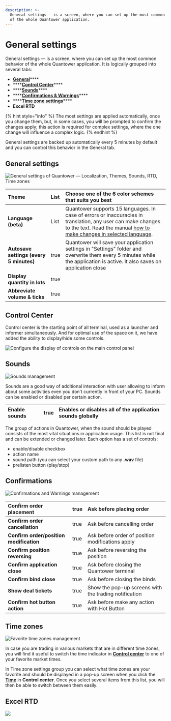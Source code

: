 ```yaml
---
description: >-
  General settings — is a screen, where you can set up the most common behavior
  of the whole Quantower application.
---
```


# General settings

General settings — is a screen, where you can set up the most common behavior of the whole Quantower application. It is logically grouped into several tabs: 

* [**General**](general-settings.md#general)\*\*\*\*
* \*\*\*\*[**Control Center**](general-settings.md#control-center)\*\*\*\*
* \*\*\*\*[**Sounds**](general-settings.md#sounds)\*\*\*\*
* \*\*\*\*[**Confirmations & Warnings**](general-settings.md#confirmations)\*\*\*\*
* \*\*\*\*[**Time zone settings**](general-settings.md#time-zones)\*\*\*\*
* **Excel RTD**

{% hint style="info" %}
The most settings are applied automatically, once you change them, but, in some cases, you will be prompted to confirm the changes apply; this action is required for complex settings, where the one change will influence a complex logic.
{% endhint %}

General settings are backed up automatically every 5 minutes by default and you can control this behavior in the General tab.

## General settings

![General settings of Quantower &#x2014; Localization, Themes, Sounds, RTD, Time zones](../.gitbook/assets/general-settings-of-quantower.png)

| **Theme** | List | Сhoose one of the 6 color schemes that suits you best |
| :--- | :--- | :--- |
| **Language \(beta\)** | List | Quantower supports 15 languages. In case of errors or inaccuracies in translation, any user can make changes to the text. Read the manual [how to make changes in selected language](https://help.quantower.com/customization/localization).  |
| **Autosave settings \(every 5 minutes\)** | true | Quantower will save your application settings in "Settings" folder and overwrite them every 5 minutes while the application is active. It also saves on application close |
| **Display quantity in lots** | true |  |
| **Abbreviate volume & ticks** | true |  |

## Control Center

Control center is the starting point of all terminal, used as a launcher and informer simultaneously. And for optimal use of the space on it, we have added the ability to display/hide some controls.

![Configure the display of controls on the main control panel](../.gitbook/assets/control-center.png)

## Sounds

![Sounds management](../.gitbook/assets/sounds%20%281%29.png)

Sounds are a good way of additional interaction with user allowing to inform about some activities even you don’t currently in front of your PC. Sounds can be enabled or disabled per certain action.

| **Enable sounds** | true | Enables or disables all of the application sounds globally |
| :--- | :--- | :--- |


The group of actions in Quantower, when the sound should be played consists of the most vital situations in application usage. This list is not final and can be extended or changed later. Each option has a set of controls: 

* enable/disable checkbox
* action name
* sound path \(you can select your custom path to any **.wav** file\)
* prelisten button \(play/stop\)

## Confirmations

![Confirmations and Warnings management](../.gitbook/assets/confirmations.png)

| **Confirm order placement** | true | Ask before placing order |
| :--- | :--- | :--- |
| **Confirm order cancellation** | true | Ask before cancelling order |
| **Confirm order/position modification** | true | Ask before order of position modifications apply |
| **Confirm position reversing** | true | Ask before reversing the position |
| **Confirm application close** | true | Ask before closing the Quantower terminal |
| **Confirm bind close** | true | Ask before closing the binds |
| **Show deal tickets** | true | Show the pop-up screens with the trading notification |
| **Confirm hot button action** | true | Ask before make any action with Hot Button |

## Time zones

![Favorite time zones management](../.gitbook/assets/time-zones.png)

In case you are trading in various markets that are in different time zones, you will find it useful to switch the time indicator in [**Control center**](control-center.md) to one of your favorite market times.

In Time zone settings group you can select what time zones are your favorite and should be displayed in a pop-up screen when you click the [**Time**](control-center.md#time-and-time-zones) in **Control center**. Once you select several items from this list, you will then be able to switch between them easily.

## Excel RTD

![](../.gitbook/assets/rtd.png)

